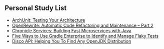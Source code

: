## Personal Study List
<!-- BLOG-POST-LIST:START -->
- [ArchUnit: Testing Your Architecture](https://foojay.io/today/archunit-testing-your-architecture/)
- [OpenRewrite: Automatic Code Refactoring and Maintenance – Part 2](https://foojay.io/today/openrewrite-automatic-code-refactoring-and-maintenance-part-2/)
- [Chronicle Services: Building Fast Microservices with Java](https://foojay.io/today/chronicle-services-building-fast-microservices-with-java/)
- [Five Ways to Use Gradle Enterprise to Identify and Manage Flaky Tests](https://foojay.io/today/five-ways-to-use-gradle-enterprise-to-identify-and-manage-flaky-tests/)
- [Disco API: Helping You To Find Any OpenJDK Distribution](https://foojay.io/today/disco-api-helping-you-to-find-any-openjdk-distribution/)
<!-- BLOG-POST-LIST:END -->  
